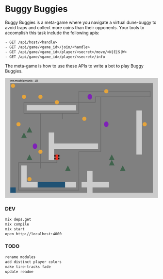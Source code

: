 # Buggy Buggies

Buggy Buggies is a meta-game where you navigate a virtual dune-buggy to avoid traps and collect more coins than their opponents. Your tools to accomplish this task include the following apis:

```
- GET /api/host/<handle>
- GET /api/game/<game_id>/join/<handle>
- GET /api/game/<game_id>/player/<secret>/move/<N|E|S|W>
- GET /api/game/<game_id>/player/<secret>/info
```

The meta-game is how to use these APIs to write a bot to play Buggy Buggies.

<img src="assets/img/screenshot.png" alt="">

### DEV

    mix deps.get
    mix compile
    mix start
    open http://localhost:4000

### TODO
    rename modules
    add distinct player colors
    make tire-tracks fade
    update readme
